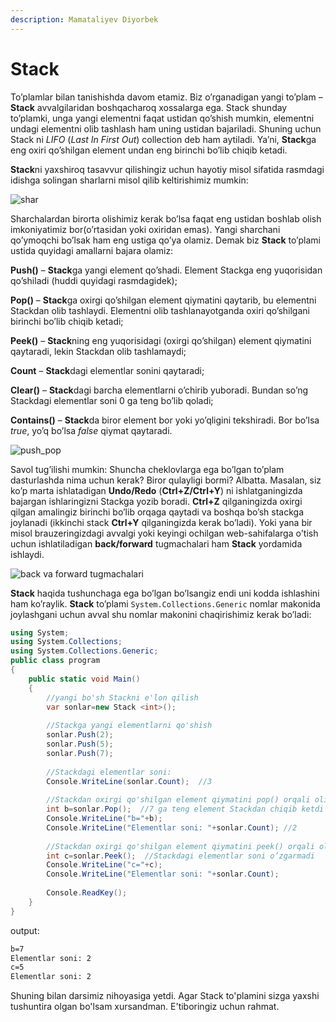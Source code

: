 ```yaml
---
description: Mamataliyev Diyorbek
---
```


# Stack

To’plamlar bilan tanishishda davom etamiz. Biz o’rganadigan yangi to’plam – **Stack** avvalgilaridan boshqacharoq xossalarga ega. Stack shunday to’plamki, unga yangi elementni faqat ustidan qo’shish  mumkin, elementni undagi elementni olib tashlash ham uning ustidan bajariladi. Shuning uchun Stack ni *LIFO* (*Last In First Out*) collection deb ham aytiladi. Ya’ni, **Stack**ga eng oxiri qo’shilgan element undan eng birinchi bo’lib chiqib ketadi.

**Stack**ni yaxshiroq tasavvur qilishingiz uchun hayotiy misol sifatida rasmdagi idishga solingan sharlarni misol qilib keltirishimiz mumkin: 

![shar](https://user-images.githubusercontent.com/91861166/138088109-0772ccdb-fd2f-48c8-9148-2268e6a8718f.jpg)


Sharchalardan birorta olishimiz kerak bo’lsa faqat eng ustidan boshlab olish imkoniyatimiz bor(o’rtasidan yoki oxiridan emas). Yangi sharchani qo’ymoqchi bo’lsak ham eng ustiga qo’ya olamiz. 
Demak biz **Stack** to’plami ustida quyidagi amallarni bajara olamiz:

**Push()** – **Stack**ga yangi element qo’shadi. Element Stackga eng yuqorisidan qo’shiladi (huddi quyidagi rasmdagidek);

**Pop()** – **Stack**ga oxirgi qo’shilgan element qiymatini qaytarib, bu elementni Stackdan olib tashlaydi. Elementni olib tashlanayotganda oxiri qo’shilgani birinchi bo’lib chiqib ketadi;

**Peek()** – **Stack**ning eng yuqorisidagi (oxirgi qo’shilgan) element qiymatini qaytaradi, lekin Stackdan olib tashlamaydi;

**Count** – **Stack**dagi elementlar sonini qaytaradi;

**Clear()** – **Stack**dagi barcha elementlarni o’chirib yuboradi. Bundan so’ng Stackdagi elementlar soni 0 ga teng bo’lib qoladi;

**Contains()** – **Stack**da biror element bor yoki yo’qligini tekshiradi. Bor bo’lsa *true*, yo’q bo’lsa *false* qiymat qaytaradi.

![push_pop](https://user-images.githubusercontent.com/91861166/138085847-b8285bf1-dc86-483e-9ab6-e42b91ad4d62.jpg)


Savol tug’ilishi mumkin: Shuncha cheklovlarga ega bo’lgan to’plam dasturlashda nima uchun kerak? Biror qulayligi bormi? Albatta. Masalan, siz ko’p marta ishlatadigan **Undo/Redo** (**Ctrl+Z/Ctrl+Y**) ni ishlatganingizda bajargan ishlaringizni Stackga yozib boradi. **Ctrl+Z** qilganingizda oxirgi qilgan amalingiz birinchi bo’lib orqaga qaytadi va boshqa bo’sh stackga joylanadi (ikkinchi stack **Ctrl+Y** qilganingizda kerak bo’ladi).  Yoki yana bir misol brauzeringizdagi avvalgi yoki keyingi ochilgan web-sahifalarga o'tish uchun ishlatiladigan **back/forward** tugmachalari ham **Stack** yordamida ishlaydi.

![back va forward tugmachalari](https://user-images.githubusercontent.com/91861166/138086962-278ee084-abfa-4e72-8bbd-444e8c57d8a6.png)

**Stack** haqida tushunchaga ega bo’lgan bo’lsangiz endi uni kodda ishlashini ham ko’raylik. **Stack** to’plami `System.Collections.Generic` nomlar makonida joylashgani uchun avval shu nomlar makonini chaqirishimiz kerak bo’ladi:

```csharp
using System;
using System.Collections;
using System.Collections.Generic;
public class program
{
    public static void Main()
    {
        //yangi bo'sh Stackni e'lon qilish
        var sonlar=new Stack <int>();
        
        //Stackga yangi elementlarni qo'shish
        sonlar.Push(2);
        sonlar.Push(5);
        sonlar.Push(7);
        
        //Stackdagi elementlar soni:
        Console.WriteLine(sonlar.Count);  //3 
        
        //Stackdan oxirgi qo'shilgan element qiymatini pop() orqali olish
        int b=sonlar.Pop();  //7 ga teng element Stackdan chiqib ketdi
        Console.WriteLine("b="+b);
        Console.WriteLine("Elementlar soni: "+sonlar.Count); //2
        
        //Stackdan oxirgi qo'shilgan element qiymatini peek() orqali olish
        int c=sonlar.Peek();  //Stackdagi elementlar soni o’zgarmadi
        Console.WriteLine("c="+c);
        Console.WriteLine("Elementlar soni: "+sonlar.Count);
        
        Console.ReadKey();
    }
}
```

output:
```3
b=7
Elementlar soni: 2
c=5
Elementlar soni: 2
```

Shuning bilan darsimiz nihoyasiga yetdi. Agar Stack to'plamini sizga yaxshi tushuntira olgan bo'lsam xursandman. E'tiboringiz uchun rahmat.

